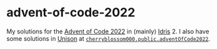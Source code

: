 # advent-of-code-2022

My solutions for the [Advent of Code 2022](https://adventofcode.com/2022) in
(mainly) [Idris](https://www.idris-lang.org) 2. I also have some solutions in
[Unison](https://www.unison-lang.org) at [`cherryblossom000.public.adventOfCode2022`](https://share.unison-lang.org/@cherryblossom000/p/code/latest/namespaces/public/adventOfCode2022).
